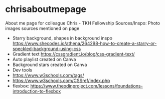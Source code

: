 # chrisaboutmepage
About me page for colleague Chris - TKH Fellowship
Sources/Inspo: Photo images sources mentioned on page
- Starry background, shapes in background inspo https://www.shecodes.io/athena/264298-how-to-create-a-starry-or-speckled-background-using-css 
- Gradient text https://cssgradient.io/blog/css-gradient-text/ 
- Auto playlist created on Canva
- Background stars created on Canva
- Dev tools
- https://www.w3schools.com/tags/
- https://www.w3schools.com/CSSref/index.php
- flexbox: https://www.theodinproject.com/lessons/foundations-introduction-to-flexbox
